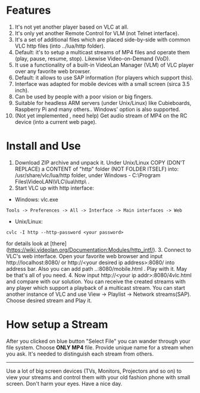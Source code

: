 # Features
1. It's not yet another player based on VLC at all.
2. It's only yet another Remote Control for VLM (not Telnet interface).
3. It's a set of additional files which are placed side-by-side with common VLC http files (into ../lua/http folder).
4. Default: it's to setup a multicast streams of MP4 files and operate them (play, pause, resume, stop). Likewise Video-on-Demand (VoD).
5. It use a functionality of a built-in VideoLan Manager (VLM) of VLC player over any favorite web browser.
6. Default: it allows to use SAP information (for players which support this).
7. Interface was adapted for mobile devices with a small screen (sirca 3.5 inch).
8. Can be used by people with a poor vision or big fingers.
9. Suitable for headless ARM servers (under Unix/Linux) like Cubieboards, Raspberry Pi and many others.. Windows' option is also supported.
10. (Not yet implemented , need help) Get audio stream of MP4 on the RC device (into a current web page).

# Install and Use
1. Download ZIP archive and unpack it. Under Unix/Linux COPY (DON'T REPLACE) a CONTENT of "http" folder (NOT FOLDER ITSELF) into: /usr/share/vlc/lua/http folder, under Windows - C:\Program Files\VideoLAN\VLC\lua\http\ .
2. Start VLC up with http interface:
 * Windows: vlc.exe
  ```
  Tools -> Preferences -> All -> Interface -> Main interfaces -> Web
  ```
 * Unix/Linux: 
  ```
  cvlc -I http --http-password <your password>
  ```
 for details look at [there] (https://wiki.videolan.org/Documentation:Modules/http_intf/).
3. Connect to VLC's web interface. Open your favorite web browser and input http://localhost:8080/ or http://\<your desired ip address\>:8080/ into address bar. Also you can add path ..:8080/mobile.html . Play with it. May be that's all of you need.
4. Now input http://\<your ip addr\>:8080/4vlc.html and compare with our solution. You can receive the created streams with any player which support a playback of a multicast stream. You can start another instance of VLC and use View -> Playlist -> Network streams(SAP). Choose desired stream and Play it.

# How setup a Stream
After you clicked on blue button "Select File" you can wander through your file system. Choose **ONLY MP4** file. Provide unique name for a stream when you ask. It's needed to distinguish each stream from others.

---
Use a lot of big screen devices (TVs, Monitors, Projectors and so on) to view your streams and control them with your old fashion phone with small screen. Don't harm your eyes. Have a nice day.
